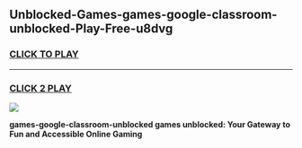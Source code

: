 
## Unblocked-Games-games-google-classroom-unblocked-Play-Free-u8dvg
<h3>
<a href="https://premium76.site?title=games-google-classroom-unblocked&ref=18A1">CLICK TO PLAY</a></h3>
<hr>

<h3>
<a href="https://premium76.site?title=games-google-classroom-unblocked&ref=18A1">CLICK 2 PLAY</a>
  
</h3>

<a href="https://premium76.site?title=games-google-classroom-unblocked&ref=18A1"><img src="https://clearcache.store/games.png"></a>


**games-google-classroom-unblocked games unblocked: Your Gateway to Fun and Accessible Online Gaming**
